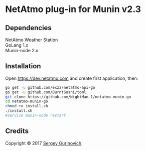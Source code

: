 # NetAtmo plug-in for Munin v2.3

## Dependencies
NetAtmo Weather Station  
GoLang 1.x  
Munin-node 2.x

## Installation

Open https://dev.netatmo.com and create first application, then:

~~~sh
go get -u github.com/exzz/netatmo-api-go
go get -u github.com/BurntSushi/toml
git clone https://github.com/NightMan-1/netatmo-munin-go
cd netatmo-munin-go
chmod +x install.sh
./install.sh
#service munin-node restart
~~~

## Credits
Copyright © 2017 [Sergey Gurinovich](mailto:sergey@fsky.info).
